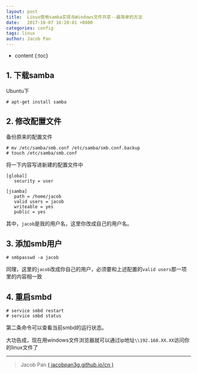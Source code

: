 ```yaml
---
layout: post
title:  Linux使用samba实现与Windows文件共享--最简单的方法
date:   2017-10-07 16:20:01 +0800
categories: config
tags: linux
author: Jacob Pan
---
```


* content
{:toc}


## 1. 下载samba

Ubuntu下

```
# apt-get install samba
```

## 2. 修改配置文件

备份原来的配置文件

```
# mv /etc/samba/smb.conf /etc/samba/smb.conf.backup
# touch /etc/samba/smb.conf
```

将一下内容写进新建的配置文件中

```
[global]
   security = user

[jsamba]
   path = /home/jacob
   valid users = jacob
   writeable = yes
   public = yes
```

其中，`jacob`是我的用户名，这里你改成自己的用户名。


## 3. 添加smb用户

```
# smbpasswd -a jacob
```
同理，这里的`jacob`改成你自己的用户，必须要和上述配置的`valid users`那一项里的内容相一致


## 4. 重启smbd

```
# service smbd restart
# service smbd status
```
第二条命令可以查看当前smbd的运行状态。

大功告成，现在用windows文件浏览器就可以通过ip地址`\\192.168.XX.XX`访问你的linux文件了


---
> Jacob Pan [( jacobpan3g.github.io/cn )](http://jacobpan3g.github.io/cn)
